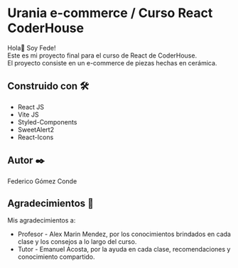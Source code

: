 # Urania e-commerce / Curso React CoderHouse
Hola👋 Soy Fede!  
Este es mi proyecto final para el curso de React de CoderHouse.  
El proyecto consiste en un e-commerce de piezas hechas en cerámica.

## Construido con 🛠️
* React JS  
* Vite JS
* Styled-Components
* SweetAlert2
* React-Icons

## Autor ✒️
Federico Gómez Conde

## Agradecimientos 🎁
Mis agradecimientos a:  
* Profesor - Alex Marin Mendez, por los conocimientos brindados en cada clase y los consejos a lo largo del curso.
* Tutor - Emanuel Acosta, por la ayuda en cada clase, recomendaciones y conocimiento compartido.